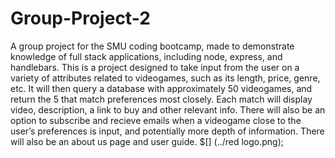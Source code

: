 # Group-Project-2
A group project for the SMU coding bootcamp, made to demonstrate knowledge of full stack applications, including node, express, and handlebars.
This is a project designed to take input from the user on a variety of attributes related to videogames, such as its length, price, genre, etc.
It will then query a database with approximately 50 videogames, and return the 5 that match preferences most closely.
Each match will display video, description, a link to buy and other relevant info.
There will also be an option to subscribe and recieve emails when a videogame close to the user’s preferences is input, and potentially more depth of information.
There will also be an about us page and user guide.
$[] (../red logo.png);